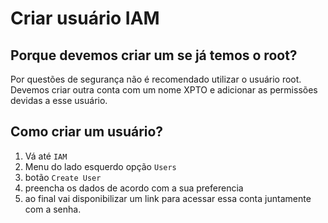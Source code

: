 # Criar usuário IAM

## Porque devemos criar um se já temos o root?

Por questões de segurança não é recomendado utilizar o usuário root.<br>
Devemos criar outra conta com um nome XPTO e adicionar as permissões devidas a esse usuário.

## Como criar um usuário?

1. Vá até `IAM`
2. Menu do lado esquerdo opção `Users`
3. botão `Create User`
4. preencha os dados de acordo com a sua preferencia
5. ao final vai disponibilizar um link para acessar essa conta juntamente com a senha.
